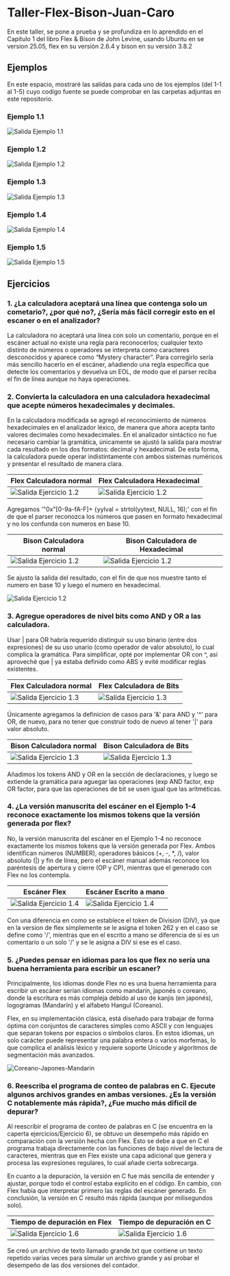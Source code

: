 # Taller-Flex-Bison-Juan-Caro

En este taller, se pone a prueba y se profundiza en lo aprendido en el Capítulo 1 del libro Flex & Bison de John Levine, usando Ubuntu en se version 25.05, flex en su versión 2.6.4 y bison en su versión 3.8.2

## Ejemplos

En este espacio, mostraré las salidas para cada uno de los ejemplos (del 1-1 al 1-5) cuyo codígo fuente se puede comprobar en las carpetas adjuntas en este repositorio.

### Ejemplo 1.1

![Salida Ejemplo 1.1](ejemplos/Ejemplo%201/Salida%20Ejemplo%201.png)

### Ejemplo 1.2

![Salida Ejemplo 1.2](ejemplos/Ejemplo%202/Salida%20Ejemplo%202.png)

### Ejemplo 1.3

![Salida Ejemplo 1.3](ejemplos/Ejemplo%203/Salida%20Ejemplo%203.png)

### Ejemplo 1.4

![Salida Ejemplo 1.4](ejemplos/Ejemplo%204/Salida%20Ejemplo%204.png)

### Ejemplo 1.5

![Salida Ejemplo 1.5](ejemplos/Ejemplo%205/Salida%20Ejemplo%205.png)

## Ejercicios

### 1. ¿La calculadora aceptará una línea que contenga solo un cometario?, ¿por qué no?, ¿Sería más fácil corregir esto en el escaner o en el analizador?

La calculadora no aceptará una línea con solo un comentario, porque en el escáner actual no existe una regla para reconocerlos; cualquier texto distinto de números o operadores se interpreta como caracteres desconocidos y aparece como “Mystery character”. Para corregirlo sería más sencillo hacerlo en el escáner, añadiendo una regla específica que detecte los comentarios y devuelva un EOL, de modo que el parser reciba el fin de línea aunque no haya operaciones.

### 2. Convierta la calculadora en una calculadora hexadecimal que acepte números hexadecimales y decimales.

En la calculadora modificada se agregó el reconocimiento de números hexadecimales en el analizador léxico, de manera que ahora acepta tanto valores decimales como hexadecimales. En el analizador sintáctico no fue necesario cambiar la gramática, únicamente se ajustó la salida para mostrar cada resultado en los dos formatos: decimal y hexadecimal. De esta forma, la calculadora puede operar indistintamente con ambos sistemas numéricos y presentar el resultado de manera clara.

| Flex Calculadora normal | Flex Calculadora Hexadecimal |
|----------|----------|
| ![Salida Ejercicio 1.2](ejercicios/Ejercicio%202/Flex1-5.png) | ![Salida Ejercicio 1.2](ejercicios/Ejercicio%202/FlexE2.png) |

Agregamos '"0x"[0-9a-fA-F]+	{yylval = strtol(yytext, NULL, 16);' con el fin de que el parser reconozca los números que pasen en formato hexadecimal y no los confunda con numeros en base 10.

| Bison Calculadora normal | Bison Calculadora de Hexadecimal |
|----------|----------|
| ![Salida Ejercicio 1.2](ejercicios/Ejercicio%202/Bison1-5.png) | ![Salida Ejercicio 1.2](ejercicios/Ejercicio%202/BisonE2.png) |

Se ajusto la salida del resultado, con el fin de que nos muestre tanto el numero en base 10 y luego el numero en hexadecimal.

![Salida Ejercicio 1.2](ejercicios/Ejercicio%202/SalidaE2.png)

### 3. Agregue operadores de nivel bits como AND y OR a las calculadora.

Usar | para OR habría requerido distinguir su uso binario (entre dos expresiones) de su uso unario (como operador de valor absoluto), lo cual complica la gramática. Para simplificar, opté por implementar OR con ^, así aproveché que | ya estaba definido como ABS y evité modificar reglas existentes.

| Flex Calculadora normal | Flex Calculadora de Bits |
|----------|----------|
| ![Salida Ejercicio 1.3](ejercicios/Ejercicio%203/Flex1-5.png) | ![Salida Ejercicio 1.3](ejercicios/Ejercicio%203/flexE3.png) |

Únicamente agregamos la definicion de casos para '&' para AND y '^' para OR, de nuevo, para no tener que construir todo de nuevo al tener '|' para valor absoluto.

| Bison Calculadora normal | Bison Calculadora de Bits |
|----------|----------|
| ![Salida Ejercicio 1.3](ejercicios/Ejercicio%203/Bison1-5.png) | ![Salida Ejercicio 1.3](ejercicios/Ejercicio%203/BisonE3.png) |

Añadimos los tokens AND y OR en la sección de declaraciones, y luego se extiende la gramática para aguegar las operaciones (exp AND factor, exp OR factor, para que las operaciones de bit se usen igual que las aritméticas.

### 4. ¿La versión manuscrita del escáner en el Ejemplo 1-4 reconoce exactamente los mismos tokens que la versión generada por flex?

No, la versión manuscrita del escáner en el Ejemplo 1-4 no reconoce exactamente los mismos tokens que la versión generada por Flex. Ambos identifican números (NUMBER), operadores básicos (+, -, *, /), valor absoluto (|) y fin de línea, pero el escáner manual además reconoce los paréntesis de apertura y cierre (OP y CP), mientras que el generado con Flex no los contempla. 

| Escáner Flex | Escáner Escrito a mano  |
|----------|----------|
| ![Salida Ejercicio 1.4](ejercicios/Ejercicio%204/Tokens_1-4.png) | ![Salida Ejercicio 1.4](ejercicios/Ejercicio%204/Tokens_HandWritten.png) |

Con una diferencia en como se establece el token de Division (DIV), ya que en la version de flex simplemente se le asigna el token  262 y en el caso se define como '/', mientras que en el escrito a mano se diferencia de si es un comentario o un solo '/' y se le asigna a DIV si ese es el caso.


### 5. ¿Puedes pensar en idiomas para los que flex no sería una buena herramienta para escribir un escaner? 

Principalmente, los idiomas donde Flex no es una buena herramienta para escribir un escáner serían idiomas como mandarín, japonés o coreano, donde la escritura es más compleja debido al uso de kanjis (en japonés), logogramas (Mandarín) y el alfabeto Hangul (Coreano).

Flex, en su implementación clásica, está diseñado para trabajar de forma óptima con conjuntos de caracteres simples como ASCII y con lenguajes que separan tokens por espacios o símbolos claros. En estos idiomas, un solo carácter puede representar una palabra entera o varios morfemas, lo que complica el análisis léxico y requiere soporte Unicode y algoritmos de segmentación más avanzados.

![Coreano-Japones-Mandarin](ejercicios/Ejercicio%201/Coreano-Japones-Mandarin.png)

### 6. Reescriba el programa de conteo de palabras en C. Ejecute algunos archivos grandes en ambas versiones. ¿Es la versión C notablemente más rápida?, ¿Fue mucho más dificil de depurar?

Al reescribir el programa de conteo de palabras en C (se encuentra en la caperta ejercicios/Ejercicio 6), se obtuvo un desempeño más rápido en comparación con la versión hecha con Flex. Esto se debe a que en C el programa trabaja directamente con las funciones de bajo nivel de lectura de caracteres, mientras que en Flex existe una capa adicional que genera y procesa las expresiones regulares, lo cual añade cierta sobrecarga.

En cuanto a la depuración, la versión en C fue más sencilla de entender y ajustar, porque todo el control estaba explícito en el código. En cambio, con Flex había que interpretar primero las reglas del escáner generado. En conclusión, la versión en C resultó más rápida (aunque por milisegundos solo).


| Tiempo de depuración en Flex| Tiempo de depuración en C |
|----------|----------|
| ![Salida Ejercicio 1.6](ejercicios/Ejercicio%206/TiempoFlex.png) | ![Salida Ejercicio 1.6](ejercicios/Ejercicio%206/TiempoC.png) |

Se creó un archivo de texto llamado grande.txt que contiene un texto repetido varias veces para simular un archivo grande y así probar el desempeño de las dos versiones del contador.

